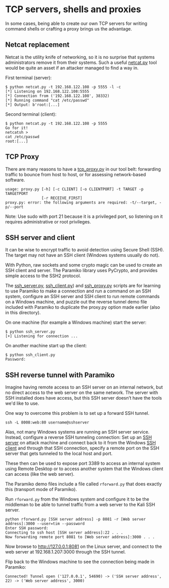# TCP servers, shells and proxies

In some cases, being able to create our own TCP servers for writing command shells or crafting a proxy brings us the advantage.

## Netcat replacement

Netcat is the utility knife of networking, so it is no surprise that systems administrators remove it from their systems. Such a useful [netcat.py](netcat.py) tool would be quite an asset if an attacker managed to find a way in.

First terminal (server):

    $ python netcat.py -t 192.168.122.108 -p 5555 -l -c                  
    [*] Listening on 192.168.122.108:5555
    [*] Connection from ('192.168.122.108', 38332)
    [*] Running command "cat /etc/passwd"
    [*] Output: b'root:[...]

Second terminal (client):

    $ python netcat.py -t 192.168.122.108 -p 5555
    Go for it!
    netcatsh > 
    cat /etc/passwd
    root:[...]
    
## TCP Proxy

There are many reasons to have a [tcp_proxy.py](tcp_proxy.py) in our tool belt: forwarding traffic to bounce from host to host, or for assessing network-based software.

    usage: proxy.py [-h] [-c CLIENT] [-o CLIENTPORT] -t TARGET -p TARGETPORT
                    [-r RECEIVE_FIRST]
    proxy.py: error: the following arguments are required: -t/--target, -p/--port

Note: Use sudo with port 21 because it is a privileged port, so listening on it
requires administrative or root privileges.

## SSH server and client

It can be wise to encrypt traffic to avoid detection using Secure Shell (SSH). The target may not have an SSH client (Windows systems usually do not).

With Python, raw sockets and some crypto magic can be used to create an SSH client and server. The Paramiko library uses PyCrypto, and provides simple access to the SSH2 protocol.

The [ssh_server.py](ssh_server.py), [ssh_client.py](ssh_client.py)) and [ssh_proxy.py](ssh_proxy.py) scripts are for learning to use Paramiko to make a connection and run a command on an SSH system, configure an SSH server and SSH client to run remote commands on a Windows machine, and puzzle out the reverse tunnel demo file included with Paramiko to duplicate the proxy.py option made earlier (also in this directory).

On one machine (for example a Windows machine) start the server:

    $ python ssh_server.py
    [+] Listening for connection ... 

On another machine start up the client:

    $ python ssh_client.py
    Password:

## SSH reverse tunnel with Paramiko

Imagine having remote access to an SSH server on an internal network, but no direct access to the web server on the same network. The server with SSH installed does have access, but this SSH server doesn’t have the tools we'd like to use.

One way to overcome this problem is to set up a forward SSH tunnel.

    ssh -L 8008:web:80 username@sshserver

Alas, not many Windows systems are running an SSH server service. Instead, configure a reverse SSH tunneling connection: Set up an [SSH server](ssh_server.py) on attack machine and connect back to it from the Windows [SSH client](ssh_client.py) and through that SSH connection, specify a remote port on the SSH server that gets tunneled to the local host and port.

These then can be used to expose port 3389 to access an internal system using Remote Desktop or to access another system that the Windows client can access (like the web server).

The Paramiko demo files include a file called `rforward.py` that does exactly this (transport mode of Paramiko).

Run `rforward.py` from the Windows system and configure it to be the middleman to be able to tunnel traffic from a web server to the Kali SSH server.

    python rforward.py [SSH server address] -p 8081 -r [Web server address]:3000 --user=tim --password
    Enter SSH password:
    Connecting to ssh host [SSH server address]:22 . . .
    Now forwarding remote port 8081 to [Web server address]:3000 . . .
    
Now browse to http://127.0.0.1:8081 on the Linux server, and connect to the web server at
192.168.1.207:3000 through the SSH tunnel.

Flip back to the Windows machine to see the connection being made in Paramiko:

    Connected! Tunnel open ('127.0.0.1', 54690) -> ('SSH server address', 22) -> ('Web server address', 3000)

